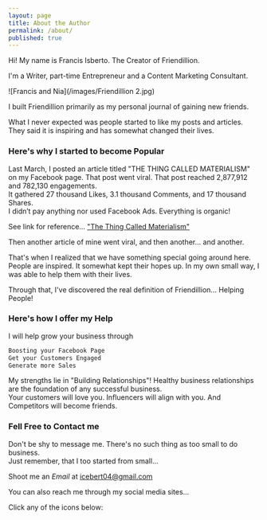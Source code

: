 ```yaml
---
layout: page
title: About the Author
permalink: /about/
published: true
---
```


Hi! My name is Francis Isberto. The Creator of Friendillion.

I'm a Writer, part-time Entrepreneur and a Content Marketing Consultant. 


![Francis and Nia](/images/Friendillion 2.jpg)  

I built Friendillion primarily as my personal journal of gaining new friends. 

What I never expected was people started to like my posts and articles. They said it is inspiring and has somewhat changed their lives. 


### Here's why I started to become Popular 

Last March, I posted an article titled "THE THING CALLED MATERIALISM" on my Facebook page. That post went viral. 
That post reached 2,877,912 and 782,130 engagements.   
It gathered 27 thousand Likes, 3.1 thousand Comments, and 17 thousand Shares.   
I didn’t pay anything nor used Facebook Ads. Everything is organic!

See link for reference...
["The Thing Called Materialism"](https://www.facebook.com/friendillion/posts/624066881378707?__tn__=K-R)

Then another article of mine went viral, and then another... and another.

That's when I realized that we have something special going around here.   
People are inspired. It somewhat kept their hopes up. In my own small way, I was able to help them with their lives.

Through that, I've discovered the real definition of Friendillion... Helping People!


### Here's how I offer my Help

I will help grow your business through

```sh
Boosting your Facebook Page
Get your Customers Engaged
Generate more Sales
```

My strengths lie in "Building Relationships"! Healthy business relationships are the foundation of any successful business.   
Your customers will love you. Influencers will align with you. And Competitors will become friends.



### Fell Free to Contact me

Don't be shy to message me. There's no such thing as too small to do business.   
Just remember, that I too started from small...


Shoot me an _Email_ at [icebert04@gmail.com](mailto:icebert04@gmail.com)

You can also reach me through my social media sites...  

Click any of the icons below:
